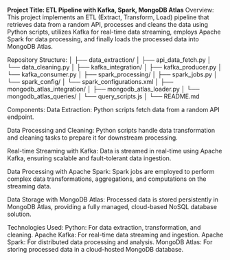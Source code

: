 **Project Title: ETL Pipeline with Kafka, Spark, MongoDB Atlas**
Overview:
This project implements an ETL (Extract, Transform, Load) pipeline that retrieves data from a random API, processes and cleans the data using Python scripts, utilizes Kafka for real-time data streaming, employs Apache Spark for data processing, and finally loads the processed data into MongoDB Atlas.

Repository Structure:
│
├── data_extraction/
│   ├── api_data_fetch.py
│   └── data_cleaning.py
│
├── kafka_integration/
│   ├── kafka_producer.py
│   └── kafka_consumer.py
│
├── spark_processing/
│   ├── spark_jobs.py
│   └── spark_config/
│       └── spark_configurations.xml
│
├── mongodb_atlas_integration/
│   ├── mongodb_atlas_loader.py
│   └── mongodb_atlas_queries/
│       └── query_scripts.js
│
└── README.md


Components:
Data Extraction: Python scripts fetch data from a random API endpoint.

Data Processing and Cleaning: Python scripts handle data transformation and cleaning tasks to prepare it for downstream processing.

Real-time Streaming with Kafka: Data is streamed in real-time using Apache Kafka, ensuring scalable and fault-tolerant data ingestion.

Data Processing with Apache Spark: Spark jobs are employed to perform complex data transformations, aggregations, and computations on the streaming data.

Data Storage with MongoDB Atlas: Processed data is stored persistently in MongoDB Atlas, providing a fully managed, cloud-based NoSQL database solution.

Technologies Used:
Python: For data extraction, transformation, and cleaning.
Apache Kafka: For real-time data streaming and ingestion.
Apache Spark: For distributed data processing and analysis.
MongoDB Atlas: For storing processed data in a cloud-hosted MongoDB database.

